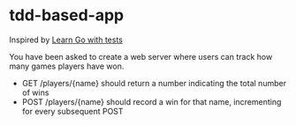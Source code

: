 # tdd-based-app

Inspired by [Learn Go with tests](https://quii.gitbook.io/learn-go-with-tests/build-an-application/http-server)

You have been asked to create a web server where users can track how many games players have won.

- GET /players/{name} should return a number indicating the total number of wins
- POST /players/{name} should record a win for that name, incrementing for every subsequent POST
